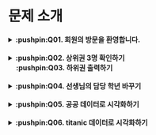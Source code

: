 # 문제 소개
<details>
    <summary><strong>:pushpin:Q01. 회원의 방문을 환영합니다.</strong></summary><br>
    :+1:<strong>with</strong> 조태익(https://github.com/vankze34), 이재선(https://github.com/Sun1203)<br>
    :heavy_check_mark:<strong>My role</strong><br>
    &nbsp;&nbsp;&nbsp;&nbsp;&nbsp;&nbsp;1. 전체적인 아이디어 제공<br>
    &nbsp;&nbsp;&nbsp;&nbsp;&nbsp;&nbsp;2. 코드 작성 및 병합<br>
</details>
<br>

<details>
    <summary><strong>:pushpin:Q02. 상위권 3명 확인하기</strong><br>
    &nbsp;&nbsp;&nbsp;&nbsp;<strong>:pushpin:Q03. 하위권 출력하기</strong></summary>
    :+1:<strong>with</strong> 류선영(https://github.com/sonyujin95), 이진의(https://github.com/leejineui)<br>
    :heavy_check_mark:<strong>My role</strong><br>
    &nbsp;&nbsp;&nbsp;&nbsp;&nbsp;&nbsp;1. 전체적인 아이디어 제공<br>
    &nbsp;&nbsp;&nbsp;&nbsp;&nbsp;&nbsp;2. 팀원들이 다양한 문자열 포매팅을 활용하도록 도움<br>
    &nbsp;&nbsp;&nbsp;&nbsp;&nbsp;&nbsp;3. md파일 제작<br>

</details>
<br>

<details>
    <summary><strong>:pushpin:Q04. 선생님의 담당 학년 바꾸기</strong></summary>
    Made by myself :blush:
</details>
<br>

<details>
    <summary><strong>:pushpin:Q05. 공공 데이터로 시각화하기</strong></summary>
    :+1:<strong>with</strong> 김수연(https://github.com/metaego), 이진영(https://github.com/dlwlsdudo1)<br>
    :heavy_check_mark:<strong>My role</strong><br>
    &nbsp;&nbsp;&nbsp;&nbsp;&nbsp;&nbsp;1. 프로젝트 진행(아이디어 제공, 파트 분배 등)<br>
    &nbsp;&nbsp;&nbsp;&nbsp;&nbsp;&nbsp;2. 데이터 시각화 구현<br>
    &nbsp;&nbsp;&nbsp;&nbsp;&nbsp;&nbsp;3. 파일 다듬기, 시각화 자료를 통한 예측
</details>
<br>

<details>
    <summary><strong>:pushpin:Q06. titanic 데이터로 시각화하기</strong></summary>
    :+1:<strong>with</strong> 반재광(https://github.com/vankze34), 이진의(https://github.com/leejineui)<br>
    :heavy_check_mark:<strong>My role</strong><br>
    &nbsp;&nbsp;&nbsp;&nbsp;&nbsp;&nbsp;1번 가족수별 생존 확률 전체 진행(데이터 전처리, 아이디어 제공, 시각화)<br>
</details>
<br>
